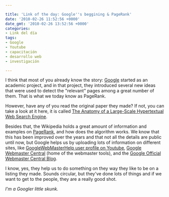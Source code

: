 ```yaml
---

title: 'Link of the day: Google''s beggining & PageRank'
date: '2010-02-26 11:52:56 +0000'
date_gmt: '2010-02-26 13:52:56 +0000'
categories:
- Link del día
tags:
- Google
- Youtube
- capacitación
- desarrollo web
- investigación

---
```


I think that most of you already know the story: [Google](http://www.google.com) started as an academic project, and in that project, they introduced several new ideas that were used to detect the "relevant" pages among a great number of them. That is what we today know as PageRank.

However, have any of you read the original paper they made? If not, you can take a look at it here, it is called [The Anatomy of a Large-Scale Hypertextual Web Search Engine](http://infolab.stanford.edu/~backrub/google.html).

Besides that, the Wikipedia holds a great amount of information and examples on [PageRank](http://en.wikipedia.org/wiki/PageRank), and how does the algorithm works. We know that this has been improved over the years and that not all the details are public until now, but Google helps us by uploading lots of information on different sites, like [GoogleWebMasterHelp user profile on Youtube](http://www.youtube.com/profile?user=GoogleWebmasterHelp), [Google Webmaster Central](http://www.google.com/webmasters/) (home of the webmaster tools), and the [Google Official Webmaster Central Blog](http://googlewebmastercentral.blogspot.com/).

I know, yes, they help us to do something on they way they like to be on a listing they made. Sounds circular, but they've done lots of things and if we want to get to the people, they are a really good shot.

_I'm a Googler little skunk._
